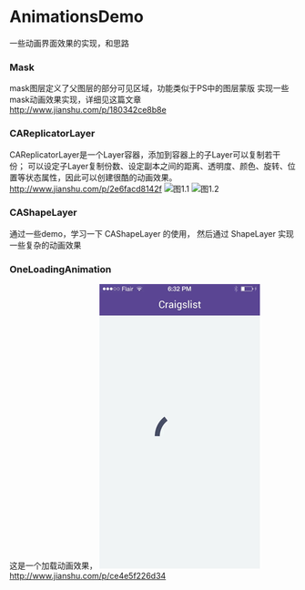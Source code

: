 # AnimationsDemo
一些动画界面效果的实现，和思路


### Mask

  mask图层定义了父图层的部分可见区域，功能类似于PS中的图层蒙版
  实现一些mask动画效果实现，详细见这篇文章
  http://www.jianshu.com/p/180342ce8b8e

### CAReplicatorLayer
  
  CAReplicatorLayer是一个Layer容器，添加到容器上的子Layer可以复制若干份；
  可以设定子Layer复制份数、设定副本之间的距离、透明度、颜色、旋转、位置等状态属性，因此可以创建很酷的动画效果。
  http://www.jianshu.com/p/2e6facd8142f
  ![图1.1](http://upload-images.jianshu.io/upload_images/2208956-52102cfcf6592f6b.gif?imageMogr2/auto-orient/strip)
  ![图1.2 ](http://upload-images.jianshu.io/upload_images/2208956-cc72d790c865cdd8.gif?imageMogr2/auto-orient/strip)

### CAShapeLayer

  通过一些demo，学习一下 CAShapeLayer 的使用，
  然后通过 ShapeLayer 实现一些复杂的动画效果

### OneLoadingAnimation
  这是一个加载动画效果，
  ![图1.2 ](OneLoadingAnimation.gif)
  http://www.jianshu.com/p/ce4e5f226d34